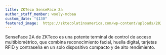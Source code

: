 ```yaml
---
title: ZKTeco SenseFace 2a
author_staff_member: wooly-mcbaa
custom_date: "$130"
featured_image:  https://zktecolatinoamerica.com/wp-content/uploads/2025/09/zkteco-senseface-2a-biometrico-multimodal.webp
---
```

SenseFace 2A de ZKTeco es una potente terminal de control de acceso multibiométrico, que combina reconocimiento facial, huella digital, tarjetas RFID y contraseña en un solo dispositivo compacto y de alto rendimiento. 



